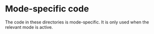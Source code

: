 # Mode-specific code

The code in these directories is mode-specific. It is only used when the
relevant mode is active.

